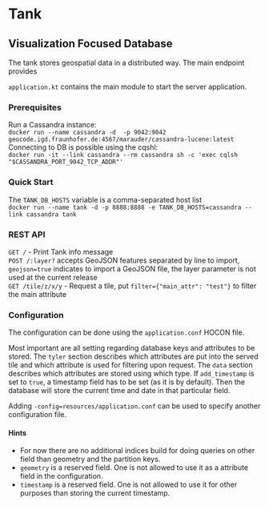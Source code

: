 # Tank

## Visualization Focused Database

The tank stores geospatial data in a distributed way. The main endpoint provides 

`application.kt` contains the main module to start the server application.

### Prerequisites
Run a Cassandra instance:  
`docker run --name cassandra -d  -p 9042:9042  geocode.igd.fraunhofer.de:4567/marauder/cassandra-lucene:latest`  
Connecting to DB is possible using the cqshl:  
`docker run -it --link cassandra --rm cassandra sh -c 'exec cqlsh "$CASSANDRA_PORT_9042_TCP_ADDR"'`

### Quick Start

The `TANK_DB_HOSTS` variable is a comma-separated host list  
`docker run --name tank -d -p 8888:8888 -e TANK_DB_HOSTS=cassandra --link cassandra tank`

### REST API

`GET /` - Print Tank info message  
`POST /:layer?` accepts GeoJSON features separated by line to import, `geojson=true` indicates to import a GeoJSON file, the layer parameter is not used at the current release  
`GET /tile/z/x/y` - Request a tile, put `filter={"main_attr": "test"}` to filter the main attribute

### Configuration

The configuration can be done using the `application.conf` HOCON file.  

Most important are all setting regarding database keys and attributes to be stored.
The `tyler` section describes which attributes are put into the served tile and which attribute is used for filtering upon request.
The `data` section describes which attributes are stored using which type.
If `add_timestamp` is set to `true`, a timestamp field has to be set (as it is by default). Then the database will store the current time and date in that particular field.

Adding `-config=resources/application.conf` can be used to specify another configuration file.

#### Hints

* For now there are no additional indices build for doing queries on other field than geometry and the partition keys.
* `geometry` is a reserved field. One is not allowed to use it as a attribute field in the configuration.
* `timestamp` is a reserved field. One is not allowed to use it for other purposes than storing the current timestamp.
